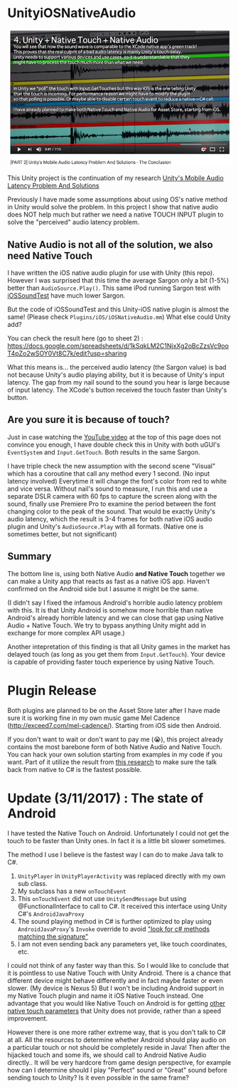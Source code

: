 # UnityiOSNativeAudio

[![youtube](youtube.png)](https://www.youtube.com/watch?v=6Wot7lzZR5o)

This Unity project is the continuation of my research [Unity's Mobile Audio Latency Problem And Solutions](http://exceed7.com/mobile-native-audio/research.html)

Previously I have made some assumptions about using OS's native method in Unity would solve the problem. In this project I show that native audio does NOT help much but rather we need a native TOUCH INPUT plugin to solve the "perceived" audio latency problem.

## Native Audio is not all of the solution, we also need Native Touch

I have written the iOS native audio plugin for use with Unity (this repo). However I was surprised that this time the average Sargon only a bit (1-5%) better than `AudioSource.Play()`. This same iPod running Sargon test with [iOSSoundTest](https://github.com/5argon/iOSSoundTest) have much lower Sargon.

But the code of iOSSoundTest and this Unity-iOS native plugin is almost the same! (Please check `Plugins/iOS/iOSNativeAudio.mm`) What else could Unity add?

You can check the result here (go to sheet 2) : https://docs.google.com/spreadsheets/d/1kSqkLM2C1NjxXg2oBcZzsVc9ooT4pZo2wSOY0Vt8C7k/edit?usp=sharing

What this means is... the perceived audio latency (the Sargon value) is bad not because Unity's audio playing ability, but it is because of Unity's input latency. The gap from my nail sound to the sound you hear is large because of input latency. The XCode's button received the touch faster than Unity's button.

## Are you sure it is because of touch?

Just in case watching the [YouTube video](https://www.youtube.com/watch?v=6Wot7lzZR5o) at the top of this page does not convince you enough, I have double check this in Unity with both uGUI's `EventSystem` and `Input.GetTouch`. Both results in the same Sargon.

I have triple check the new assumption with the second scene "Visual" which has a coroutine that call any method every 1 second. (No input latency involved) Everytime it will change the font's color from red to white and vice versa. Without nail's sound to measure, I run this and use a separate DSLR camera with 60 fps to capture the screen along with the sound, finally use Premiere Pro to examine the period between the font changing color to the peak of the sound. That would be exactly Unity's audio latency, which the result is 3-4 frames for both native iOS audio plugin and Unity's `AudioSource.Play` with all formats. (Native one is sometimes better, but not significant)

## Summary

The bottom line is, using both Native Audio **and Native Touch** together we can make a Unity app that reacts as fast as a native iOS app. Haven't confirmed on the Android side but I assume it might be the same.

(I didn't say I fixed the infamous Android's horrible audio latency problem with this. It is that Unity Android is somehow more horrible than native Android's already horrible latency and we can close that gap using Native Audio + Native Touch. We try to bypass anything Unity might add in exchange for more complex API usage.)

Another intepretation of this finding is that all Unity games in the market has delayed touch (as long as you get them from `Input.GetTouch`). Your device is capable of providing faster touch experience by using Native Touch.

# Plugin Release

Both plugins are planned to be on the Asset Store later after I have made sure it is working fine in my own music game Mel Cadence (http://exceed7.com/mel-cadence/). Starting from iOS side then Android. 

If you don't want to wait or don't want to pay me (😭), this project already contains the most barebone form of both Native Audio and Native Touch. You can hack your own solution starting from examples in my code if you want. Part of it utilize the result from [this research](https://github.com/5argon/UnitySendMessageEfficiencyTest) to make sure the talk back from native to C# is the fastest possible.

# Update (3/11/2017) : The state of Android

I have tested the Native Touch on Android. Unfortunately I could not get the touch to be faster than Unity ones. In fact it is a little bit slower sometimes.

The method I use I believe is the fastest way I can do to make Java talk to C#.
1. `UnityPlayer` in `UnityPlayerActivity` was replaced directly with my own sub class.
2. My subclass has a new `onTouchEvent`
3. This `onTouchEvent` did not use `UnitySendMessage` but using @FunctionalInterface to call to C#. It received this interface using Unity C#'s `AndroidJavaProxy`
4. The sound playing method in C# is further optimized to play using `AndroidJavaProxy`'s `Invoke` override to avoid ["look for c# methods matching the signature"](https://docs.unity3d.com/ScriptReference/AndroidJavaProxy.Invoke.html)
5. I am not even sending back any parameters yet, like touch coordinates, etc.

I could not think of any faster way than this. So I would like to conclude that it is pointless to use Native Touch with Unity Android. There is a chance that different device might behave differently and in fact maybe faster or even slower. (My device is Nexus 5) But I won't be including Android support in my Native Touch plugin and name it iOS Native Touch instead. One advantage that you would like Native Touch on Android is for getting [other native touch parameters](https://developer.android.com/reference/android/view/MotionEvent.html) that Unity does not provide, rather than a speed improvement.

However there is one more rather extreme way, that is you don't talk to C# at all. All the resources to determine whether Android should play audio on a particular touch or not should be completely reside in Java! Then after the hijacked touch and some ifs, we should call to Android Native Audio directly.. It will be very hardcore from game design perspective, for example how can I determine should I play "Perfect" sound or "Great" sound before sending touch to Unity? Is it even possible in the same frame?